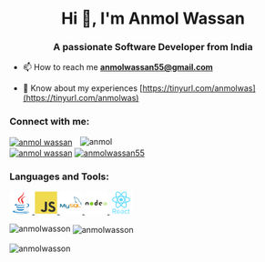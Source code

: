 <h1 align="center">Hi 👋, I'm Anmol Wassan</h1>
<h3 align="center">A passionate Software Developer from India</h3>

- 📫 How to reach me **anmolwassan55@gmail.com**

- 📄 Know about my experiences [https://tinyurl.com/anmolwas](https://tinyurl.com/anmolwas)

<h3 align="left">Connect with me:</h3>
<img align="right" alt="anmol" width ="380" src="https://user-images.githubusercontent.com/55389276/140866485-8fb1c876-9a8f-4d6a-98dc-08c4981eaf70.gif">
<p align="left">
<a href="https://linkedin.com/in/anmol wassan" target="blank"><img align="center" src="https://raw.githubusercontent.com/rahuldkjain/github-profile-readme-generator/master/src/images/icons/Social/linked-in-alt.svg" alt="anmol wassan" height="30" width="40" /></a>
<a href="https://www.leetcode.com/anmol wassan" target="blank"><img align="center" src="https://raw.githubusercontent.com/rahuldkjain/github-profile-readme-generator/master/src/images/icons/Social/leet-code.svg" alt="anmol wassan" height="30" width="40" /></a>
<a href="https://auth.geeksforgeeks.org/user/anmolwassan55" target="blank"><img align="center" src="https://raw.githubusercontent.com/rahuldkjain/github-profile-readme-generator/master/src/images/icons/Social/geeks-for-geeks.svg" alt="anmolwassan55" height="30" width="40" /></a>
</p>

<h3 align="left">Languages and Tools:</h3>
<p align="left"> <a href="https://www.java.com" target="_blank" rel="noreferrer"> <img src="https://raw.githubusercontent.com/devicons/devicon/master/icons/java/java-original.svg" alt="java" width="40" height="40"/> </a> <a href="https://developer.mozilla.org/en-US/docs/Web/JavaScript" target="_blank" rel="noreferrer"> <img src="https://raw.githubusercontent.com/devicons/devicon/master/icons/javascript/javascript-original.svg" alt="javascript" width="40" height="40"/> </a> <a href="https://www.mysql.com/" target="_blank" rel="noreferrer"> <img src="https://raw.githubusercontent.com/devicons/devicon/master/icons/mysql/mysql-original-wordmark.svg" alt="mysql" width="40" height="40"/> </a> <a href="https://nodejs.org" target="_blank" rel="noreferrer"> <img src="https://raw.githubusercontent.com/devicons/devicon/master/icons/nodejs/nodejs-original-wordmark.svg" alt="nodejs" width="40" height="40"/> </a> <a href="https://reactjs.org/" target="_blank" rel="noreferrer"> <img src="https://raw.githubusercontent.com/devicons/devicon/master/icons/react/react-original-wordmark.svg" alt="react" width="40" height="40"/> </a> </p>

<p><img align="left" src="https://github-readme-stats.vercel.app/api/top-langs?username=anmolwasson&show_icons=true&locale=en&layout=compact" alt="anmolwasson" /></p>

<p>&nbsp;<img align="center" src="https://github-readme-stats.vercel.app/api?username=anmolwasson&show_icons=true&locale=en" alt="anmolwasson" /></p>

<p><img align="center" src="https://github-readme-streak-stats.herokuapp.com/?user=anmolwasson&" alt="anmolwasson" /></p>